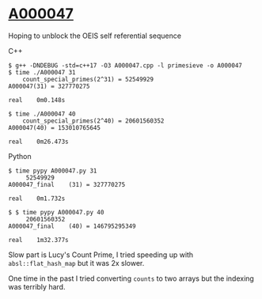 # [A000047](https://oeis.org/A000047)

Hoping to unblock the OEIS self referential sequence

C++
```
$ g++ -DNDEBUG -std=c++17 -O3 A000047.cpp -l primesieve -o A000047
$ time ./A000047 31
	count_special_primes(2^31) = 52549929
A000047(31) = 327770275

real	0m0.148s

$ time ./A000047 40
	count_special_primes(2^40) = 20601560352
A000047(40) = 153010765645

real	0m26.473s
```

Python
```
$ time pypy A000047.py 31
	 52549929
A000047_final    (31) = 327770275

real	0m1.732s

$ $ time pypy A000047.py 40
	 20601560352
A000047_final    (40) = 146795295349

real	1m32.377s
```

Slow part is Lucy's Count Prime, I tried speeding up with `absl::flat_hash_map` but it was 2x slower.

One time in the past I tried converting `counts` to two arrays but the indexing was terribly hard.
